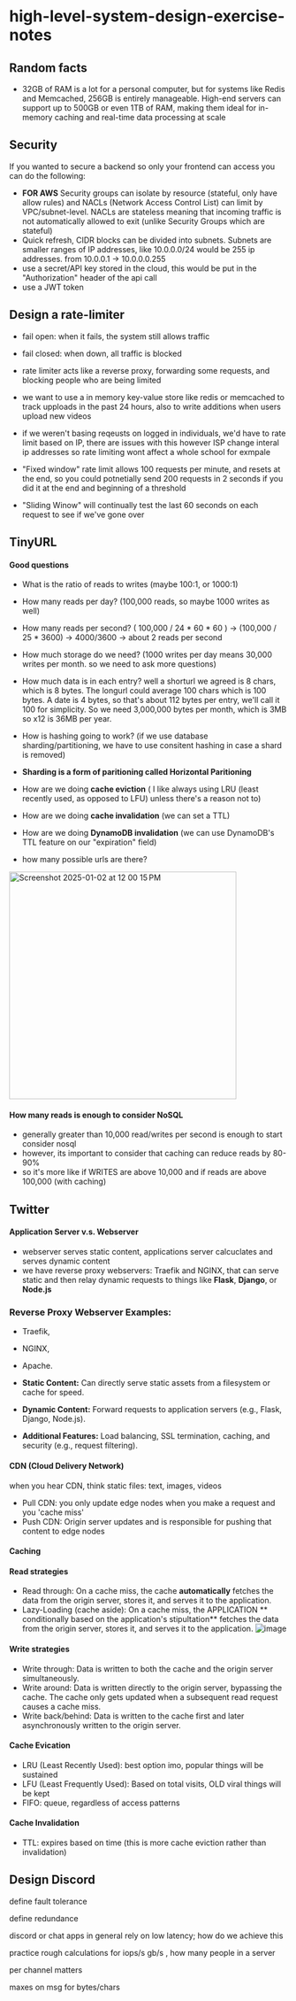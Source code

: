 # high-level-system-design-exercise-notes

## Random facts
* 32GB of RAM is a lot for a personal computer, but for systems like Redis and Memcached, 256GB is entirely manageable. High-end servers can support up to 500GB or even 1TB of RAM, making them ideal for in-memory caching and real-time data processing at scale

## Security
If you wanted to secure a backend so only your frontend can access you can do the following:
* **FOR AWS** Security groups can isolate by resource (stateful, only have allow rules) and NACLs (Network Access Control List) can limit by VPC/subnet-level. NACLs are stateless meaning that incoming traffic is not automatically allowed to exit (unlike Security Groups which are stateful)
* Quick refresh, CIDR blocks can be divided into subnets. Subnets are smaller ranges of IP addresses, like 10.0.0.0/24 would be 255 ip addresses. from 10.0.0.1 -> 10.0.0.0.255
* use a secret/API key stored in the cloud, this would be put in the "Authorization" header of the api call
* use a JWT token

## Design a rate-limiter
* fail open: when it fails, the system still allows traffic
* fail closed: when down, all traffic is blocked

* rate limiter acts like a reverse proxy, forwarding some requests, and blocking people who are being limited
* we want to use a in memory key-value store like redis or memcached to track upploads in the past 24 hours, also to write additions when users upload new videos

* if we weren't basing reqeusts on logged in individuals, we'd have to rate limit based on IP, there are issues with this however ISP change interal ip addresses so rate limiting wont affect a whole school for exmpale

* "Fixed window" rate limit allows 100 requests per minute, and resets at the end, so you could potnetially send 200 requests in 2 seconds if you did it at the end and beginning of a threshold
* "Sliding Winow" will continually test the last 60 seconds on each request to see if we've gone over

## TinyURL 
#### Good questions
* What is the ratio of reads to writes (maybe 100:1, or 1000:1)
* How many reads per day? (100,000 reads, so maybe 1000 writes as well)
* How many reads per second? ( 100,000 / 24 * 60 * 60 ) -> (100,000 / 25 * 3600) -> 4000/3600  -> about 2 reads per second
* How much storage do we need? (1000 writes per day means 30,000 writes per month. so we need to ask more questions)
* How much data is in each entry? well a shorturl we agreed is 8 chars, which is 8 bytes. The longurl could average 100 chars which is 100 bytes. A date is 4 bytes, so that's about 112 bytes per entry, we'll call it 100 for simplicity. So we need 3,000,000 bytes per month, which is 3MB so x12 is 36MB per year.
* How is hashing going to work? (if we use database sharding/partitioning, we have to use consitent hashing in case a shard is removed)
* **Sharding is a form of paritioning called Horizontal Paritioning**
  
* How are we doing **cache eviction** ( I like always using LRU (least recently used, as opposed to LFU) unless there's a reason not to)
* How are we doing **cache invalidation** (we can set a TTL)
* How are we doing **DynamoDB invalidation** (we can use DynamoDB's TTL feature on our "expiration" field)
* how many possible urls are there?
<img width="411" alt="Screenshot 2025-01-02 at 12 00 15 PM" src="https://github.com/user-attachments/assets/41b59db0-d52f-458c-a412-4deaf1fcc777" />

#### How many reads is enough to consider NoSQL
* generally greater than 10,000 read/writes per second is enough to start consider nosql
* however, its important to consider that caching can reduce reads by 80-90%
* so it's more like if WRITES are above 10,000 and if reads are above 100,000 (with caching)
  
## Twitter

#### Application Server v.s. Webserver

* webserver serves static content, applications server calcuclates and serves dynamic content
* we have reverse proxy webservers: Traefik and NGINX, that can serve static and then relay dynamic requests to things like **Flask**, **Django**, or **Node.js**
### Reverse Proxy Webserver Examples: 
* Traefik,
* NGINX,
* Apache.

* **Static Content:** Can directly serve static assets from a filesystem or cache for speed.
* **Dynamic Content:** Forward requests to application servers (e.g., Flask, Django, Node.js).
* **Additional Features:** Load balancing, SSL termination, caching, and security (e.g., request filtering).

#### CDN (Cloud Delivery Network)
when you hear CDN, think static files: text, images, videos
* Pull CDN: you only update edge nodes when you make a request and you 'cache miss'
* Push CDN: Origin server updates and is responsible for pushing that content to edge nodes

#### Caching
#### Read strategies
* Read through: On a cache miss, the cache **automatically** fetches the data from the origin server, stores it, and serves it to the application.
* Lazy-Loading (cache aside): On a cache miss, the APPLICATION ** conditionally based on the application's stipultation** fetches the data from the origin server, stores it, and serves it to the application.
![image](https://github.com/user-attachments/assets/18223096-3947-4fcd-bc2f-1bff0a4ad4f5)
#### Write strategies
* Write through: Data is written to both the cache and the origin server simultaneously.
* Write around: Data is written directly to the origin server, bypassing the cache. The cache only gets updated when a subsequent read request causes a cache miss.
* Write back/behind: Data is written to the cache first and later asynchronously written to the origin server.

#### Cache Evication
* LRU (Least Recently Used): best option imo, popular things will be sustained
* LFU (Least Frequently Used): Based on total visits, OLD viral things will be kept
* FIFO: queue, regardless of access patterns
#### Cache Invalidation
* TTL: expires based on time (this is more cache eviction rather than invalidation)

## Design Discord
define fault tolerance

define redundance

discord or chat apps in general rely on low latency; how do we achieve this

practice rough calculations for iops/s gb/s , how many people in a server

per channel matters

maxes on msg for bytes/chars

